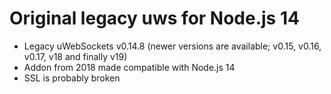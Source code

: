 # Original legacy uws for Node.js 14

* Legacy uWebSockets v0.14.8 (newer versions are available; v0.15, v0.16, v0.17, v18 and finally v19)
* Addon from 2018 made compatible with Node.js 14
* SSL is probably broken
